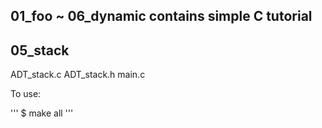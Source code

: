 ## 01_foo ~ 06_dynamic contains simple C tutorial  
## 05_stack  

ADT_stack.c
ADT_stack.h
main.c

To use:  

'''
$ make all
'''
